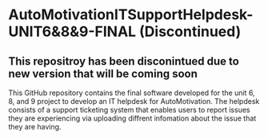 # AutoMotivationITSupportHelpdesk-UNIT6&8&9-FINAL (Discontinued)

## This repositroy has been disconintued due to new version that will be coming soon

This GitHub repository contains the final software developed for the unit 6, 8, and 9 project to develop an IT helpdesk for AutoMotivation. The helpdesk consists of a support ticketing system that enables users to report issues they are experiencing via uploading diffrent infomation about the issue that they are having.


